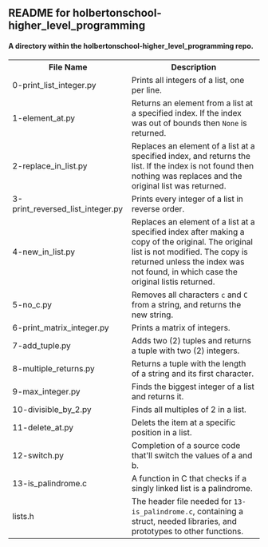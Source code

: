 <!DOCTYPE html>
<html>
<body>
<h2>README for holbertonschool-higher_level_programming</h2>
<h4>A directory within the holbertonschool-higher_level_programming repo.</h4>

<table style="width:100%">
<tr>
<th>File Name</th>
<th>Description</th>
</tr>
<tr>
<td>0-print_list_integer.py</td>
<td>Prints all integers of a list, one per line.</td>
</tr>
<tr>
<td>1-element_at.py</td>
<td>Returns an element from a list at a specified index. If the index was out of bounds then <code>None</code> is returned.</td>
</tr>
<tr>
<td>2-replace_in_list.py</td>
<td>Replaces an element of a list at a specified index, and returns the list. If the index is not found then nothing was replaces and the original list was returned.</td>
</tr>
<tr>
<td>3-print_reversed_list_integer.py</td>
<td>Prints every integer of a list in reverse order.</td>
</tr>
<tr>
<td>4-new_in_list.py</td>
<td>Replaces an element of a list at a specified index after making a copy of the original. The original list is not modified. The copy is returned unless the index was not found, in which case the original listis returned.</td>
</tr>
<tr>
<td>5-no_c.py</td>
<td>Removes all characters <code>c</code> and <code>C</code> from a string, and returns the new string.</td>
</tr>
<tr>
<td>6-print_matrix_integer.py</td>
<td>Prints a matrix of integers.</td>
</tr>
<tr>
<td>7-add_tuple.py</td>
<td>Adds two (2) tuples and returns a tuple with two (2) integers.</td>
</tr>
<tr>
<td>8-multiple_returns.py</td>
<td>Returns a tuple with the length of a string and its first character.</td>
</tr>
<tr>
<td>9-max_integer.py</td>
<td>Finds the biggest integer of a list and returns it.</td>
</tr>
<tr>
<td>10-divisible_by_2.py</td>
<td>Finds all multiples of 2 in a list.</td>
</tr>
<tr>
<td>11-delete_at.py</td>
<td>Delets the item at a specific position in a list.</td>
</tr>
<tr>
<td>12-switch.py</td>
<td>Completion of a source code that'll switch the values of a and b.</td>
</tr>
<tr>
<td>13-is_palindrome.c</td>
<td>A function in C that checks if a singly linked list is a palindrome.</td>
</tr>
<tr>
<td>lists.h</td>
<td>The header file needed for <code>13-is_palindrome.c</code>, containing a struct, needed libraries, and prototypes to other functions.</td>
</tr>
</table>

</body>
</html>
